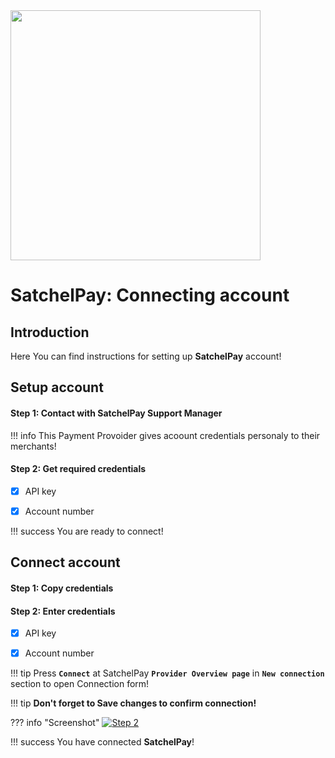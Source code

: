 <img src="https://static.openfintech.io/payment_providers/satchelpay/logo.svg?w=400" width="400px">

# SatchelPay: Connecting account

## Introduction

Here You can find  instructions for setting up **SatchelPay** account!

## Setup account

#### Step 1:  Contact with SatchelPay Support Manager

!!! info
    This Payment Provoider gives acoount credentials personaly to their merchants!

#### Step 2: Get required credentials

- [x] API key

- [x] Account number

!!! success
    You are ready to connect!
    
## Connect account

#### Step 1: Copy credentials

#### Step 2: Enter credentials

- [x] API key

- [x] Account number

!!! tip
    Press **```Connect```** at SatchelPay **```Provider Overview page```** in **```New connection```** section to open Connection form!

!!! tip
    **Don't forget to Save changes to confirm connection!**

??? info "Screenshot"
    [![Step 2](images/satchelpay-step_connect.png)](images/satchelpay-step_connect.png)
    


!!! success
    You have connected **SatchelPay**!